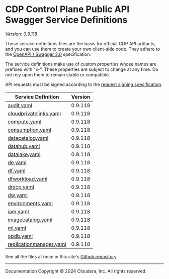 # CDP Control Plane Public API Swagger Service Definitions

*Version: 0.9.118*

These service definitions files are the basis for official CDP API artifacts,
and you can use them to create your own client-side code. They adhere to the
[OpenAPI / Swagger 2.0](https://swagger.io/specification/v2/) specification.

The service definitions make use of custom properties whose names are prefixed
with "x-". These properties are subject to change at any time. Do not rely upon
them to remain stable or compatible.

API requests must be signed according to the
[request signing specification](request_signing.md).

| Service Definition | Version |
| --- | --- |
| [audit.yaml](./audit.yaml) | 0.9.118 |
| [cloudprivatelinks.yaml](./cloudprivatelinks.yaml) | 0.9.118 |
| [compute.yaml](./compute.yaml) | 0.9.118 |
| [consumption.yaml](./consumption.yaml) | 0.9.118 |
| [datacatalog.yaml](./datacatalog.yaml) | 0.9.118 |
| [datahub.yaml](./datahub.yaml) | 0.9.118 |
| [datalake.yaml](./datalake.yaml) | 0.9.118 |
| [de.yaml](./de.yaml) | 0.9.118 |
| [df.yaml](./df.yaml) | 0.9.118 |
| [dfworkload.yaml](./dfworkload.yaml) | 0.9.118 |
| [drscp.yaml](./drscp.yaml) | 0.9.118 |
| [dw.yaml](./dw.yaml) | 0.9.118 |
| [environments.yaml](./environments.yaml) | 0.9.118 |
| [iam.yaml](./iam.yaml) | 0.9.118 |
| [imagecatalog.yaml](./imagecatalog.yaml) | 0.9.118 |
| [ml.yaml](./ml.yaml) | 0.9.118 |
| [opdb.yaml](./opdb.yaml) | 0.9.118 |
| [replicationmanager.yaml](./replicationmanager.yaml) | 0.9.118 |

See all the files at once in this site's
[Github repository](https://github.com/cloudera/cdp-dev-docs/tree/master/api-docs/swagger).

----

Documentation Copyright © 2024 Cloudera, Inc. All rights reserved.

